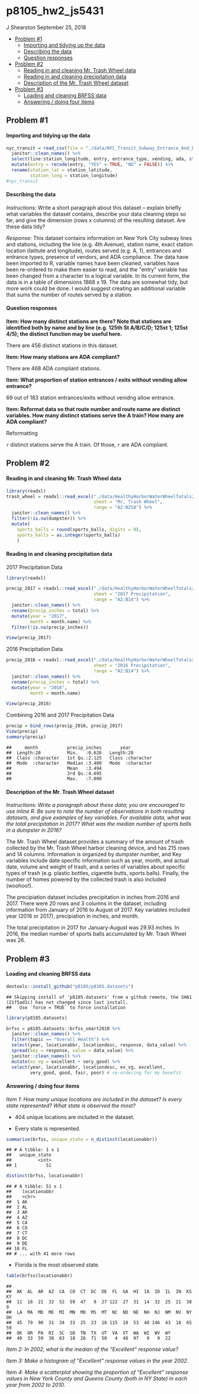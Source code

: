 p8105\_hw2\_js5431
================
J Shearston
September 25, 2018

-   [Problem \#1](#problem-1)
    -   [Importing and tidying up the data](#importing-and-tidying-up-the-data)
    -   [Describing the data](#describing-the-data)
    -   [Question responses](#question-responses)
-   [Problem \#2](#problem-2)
    -   [Reading in and cleaning Mr. Trash Wheel data](#reading-in-and-cleaning-mr.-trash-wheel-data)
    -   [Reading in and cleaning precipitation data](#reading-in-and-cleaning-precipitation-data)
    -   [Description of the Mr. Trash Wheel dataset](#description-of-the-mr.-trash-wheel-dataset)
-   [Problem \#3](#problem-3)
    -   [Loading and cleaning BRFSS data](#loading-and-cleaning-brfss-data)
    -   [Answering / doing four items](#answering-doing-four-items)

Problem \#1
-----------

#### Importing and tidying up the data

``` r
nyc_transit = read_csv(file = "./data/NYC_Transit_Subway_Entrance_And_Exit_Data.csv") %>% 
  janitor::clean_names() %>% 
  select(line:station_longitude, entry, entrance_type, vending, ada, starts_with("route")) %>% 
  mutate(entry = recode(entry, "YES" = TRUE, "NO" = FALSE)) %>% 
  rename(station_lat = station_latitude, 
         station_long = station_longitude)
#nyc_transit
```

#### Describing the data

*Instructions:* Write a short paragraph about this dataset – explain briefly what variables the dataset contains, describe your data cleaning steps so far, and give the dimension (rows x columns) of the resulting dataset. Are these data tidy?

*Response:* This dataset contains information on New York City subway lines and stations, including the line (e.g. 4th Avenue), station name, exact station location (latitute and longitude), routes served (e.g. A, 1), entrances and entrance types, presence of vendors, and ADA compliance. The data have been imported to R, variable names have been cleaned, variables have been re-ordered to make them easier to read, and the "entry" variable has been changed from a character to a logical variable. In its current form, the data is in a table of dimensions 1868 x 19. The data are somewhat tidy, but more work could be done. I would suggest creating an additional variable that sums the number of routes served by a station.

#### Question responses

**Item: How many distinct stations are there? Note that stations are identified both by name and by line (e.g. 125th St A/B/C/D; 125st 1; 125st 4/5); the distinct function may be useful here.**

There are 456 distinct stations in this dataset.

**Item: How many stations are ADA compliant?**

There are 468 ADA compliant stations.

**Item: What proportion of station entrances / exits without vending allow entrance?**

69 out of 183 station entrances/exits without venidng allow entrance.

**Item: Reformat data so that route number and route name are distinct variables. How many distinct stations serve the A train? How many are ADA compliant?**

Reformatting

`r` distinct stations serve the A train. Of those, `r` are ADA compliant.

Problem \#2
-----------

#### Reading in and cleaning Mr. Trash Wheel data

``` r
library(readxl)
trash_wheel = readxl::read_excel("./data/HealthyHarborWaterWheelTotals2017-9-26.xlsx",
                                 sheet = "Mr. Trash Wheel", 
                                 range = "A2:N258") %>% 
  janitor::clean_names() %>% 
  filter(!is.na(dumpster)) %>% 
  mutate(
    sports_balls = round(sports_balls, digits = 0),
    sports_balls = as.integer(sports_balls)
    )
```

#### Reading in and cleaning precipitation data

2017 Precipitation Data

``` r
library(readxl)

precip_2017 = readxl::read_excel("./data/HealthyHarborWaterWheelTotals2017-9-26.xlsx",
                                 sheet = "2017 Precipitation", 
                                 range = "A2:B14") %>% 
  janitor::clean_names() %>%
  rename(precip_inches = total) %>% 
  mutate(year = "2017",
         month = month.name) %>% 
  filter(!is.na(precip_inches))

View(precip_2017)
```

2016 Precipitation Data

``` r
precip_2016 = readxl::read_excel("./data/HealthyHarborWaterWheelTotals2017-9-26.xlsx",
                                 sheet = "2016 Precipitation", 
                                 range = "A2:B14") %>% 
  janitor::clean_names() %>%
  rename(precip_inches = total) %>% 
  mutate(year = "2016",
         month = month.name)

View(precip_2016)
```

Combining 2016 and 2017 Precipitation Data

``` r
precip = bind_rows(precip_2016, precip_2017)
View(precip)
summary(precip)
```

    ##     month           precip_inches       year          
    ##  Length:20          Min.   :0.620   Length:20         
    ##  Class :character   1st Qu.:2.125   Class :character  
    ##  Mode  :character   Median :3.400   Mode  :character  
    ##                     Mean   :3.494                     
    ##                     3rd Qu.:4.695                     
    ##                     Max.   :7.090

#### Description of the Mr. Trash Wheel dataset

*Instructions: Write a paragraph about these data; you are encouraged to use inline R. Be sure to note the number of observations in both resulting datasets, and give examples of key variables. For available data, what was the total precipitation in 2017? What was the median number of sports balls in a dumpster in 2016?*

The Mr. Trash Wheel dataset provides a summary of the amount of trash collected by the Mr. Trash Wheel harbor cleaning device, and has 215 rows and 14 columns. Information is organized by dumpster number, and Key variables include date specific information such as year, month, and actual date, volume and weight of trash, and a series of variables about specific types of trash (e.g. plastic bottles, cigarette butts, sports balls). Finally, the number of homes powered by the collected trash is also included (woohoo!).

The precipiation dataset includes precipitation in inches from 2016 and 2017. There were 20 rows and 3 columns in the dataset, including information from January of 2016 to August of 2017. Key variables included year (2016 or 2017), precipiation in inches, and month.

The total precipitation in 2017 for January-August was 29.93 inches. In 2016, the median number of sports balls accumulated by Mr. Trash Wheel was 26.

Problem \#3
-----------

#### Loading and cleaning BRFSS data

``` r
devtools::install_github("p8105/p8105.datasets")
```

    ## Skipping install of 'p8105.datasets' from a github remote, the SHA1 (21f5ad1c) has not changed since last install.
    ##   Use `force = TRUE` to force installation

``` r
library(p8105.datasets)

brfss = p8105.datasets::brfss_smart2010 %>% 
  janitor::clean_names() %>%
  filter(topic == "Overall Health") %>% 
  select(year, locationabbr, locationdesc, response, data_value) %>% 
  spread(key = response, value = data_value) %>% 
  janitor::clean_names() %>% 
  mutate(ex_vg = excellent + very_good) %>% 
  select(year, locationabbr, locationdesc, ex_vg, excellent,
         very_good, good, fair, poor) # re-ordering for my benefit
```

#### Answering / doing four items

*Item 1: How many unique locations are included in the dataset? Is every state represented? What state is observed the most?*

-   404 unique locations are included in the dataset.

-   Every state is represented.

``` r
summarise(brfss, unique_state = n_distinct(locationabbr))
```

    ## # A tibble: 1 x 1
    ##   unique_state
    ##          <int>
    ## 1           51

``` r
distinct(brfss, locationabbr)
```

    ## # A tibble: 51 x 1
    ##    locationabbr
    ##    <chr>       
    ##  1 AK          
    ##  2 AL          
    ##  3 AR          
    ##  4 AZ          
    ##  5 CA          
    ##  6 CO          
    ##  7 CT          
    ##  8 DC          
    ##  9 DE          
    ## 10 FL          
    ## # ... with 41 more rows

-   Florida is the most observed state.

``` r
table(brfss$locationabbr)
```

    ## 
    ##  AK  AL  AR  AZ  CA  CO  CT  DC  DE  FL  GA  HI  IA  ID  IL  IN  KS  KY 
    ##  11  18  21  32  52  59  47   9  27 122  27  31  14  32  25  21  38   9 
    ##  LA  MA  MD  ME  MI  MN  MO  MS  MT  NC  ND  NE  NH  NJ  NM  NV  NY  OH 
    ##  45  79  90  31  34  33  25  23  18 115  18  53  48 146  43  18  65  59 
    ##  OK  OR  PA  RI  SC  SD  TN  TX  UT  VA  VT  WA  WI  WV  WY 
    ##  40  33  59  38  63  18  26  71  50   4  48  97   9   9  22

*Item 2: In 2002, what is the median of the “Excellent” response value?*

*Item 3: Make a histogram of “Excellent” response values in the year 2002.*

*Item 4: Make a scatterplot showing the proportion of “Excellent” response values in New York County and Queens County (both in NY State) in each year from 2002 to 2010.*
